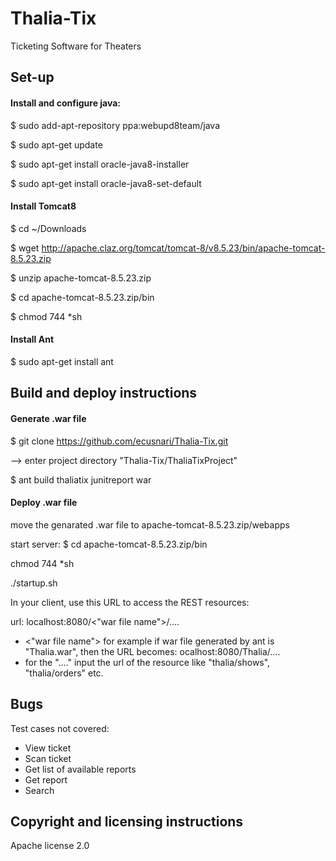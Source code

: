 # Thalia-Tix
Ticketing Software for Theaters 


## Set-up

#### Install and configure java:
$ sudo add-apt-repository ppa:webupd8team/java

$ sudo apt-get update

$ sudo apt-get install oracle-java8-installer

$ sudo apt-get install oracle-java8-set-default

#### Install Tomcat8
$ cd ~/Downloads

$ wget http://apache.claz.org/tomcat/tomcat-8/v8.5.23/bin/apache-tomcat-8.5.23.zip

$ unzip apache-tomcat-8.5.23.zip

$ cd apache-tomcat-8.5.23.zip/bin

$ chmod 744 *sh

#### Install Ant
$ sudo apt-get install ant

## Build and deploy instructions

#### Generate .war file
$ git clone https://github.com/ecusnari/Thalia-Tix.git

--> enter project directory "Thalia-Tix/ThaliaTixProject"

$ ant build thaliatix junitreport war

#### Deploy .war file
move the genarated .war file to apache-tomcat-8.5.23.zip/webapps

start server:
$ cd apache-tomcat-8.5.23.zip/bin

chmod 744 *sh

./startup.sh

In your client, use this URL to access the REST resources:

url: localhost:8080/<"war file name">/....
- <"war file name"> for example if war file generated by ant is "Thalia.war", then the URL becomes: ocalhost:8080/Thalia/....
- for the "...." input the url of the resource like "thalia/shows", "thalia/orders" etc.

## Bugs

Test cases not covered:
* View ticket
* Scan ticket
* Get list of available reports
* Get report
* Search


## Copyright and licensing instructions
Apache license 2.0